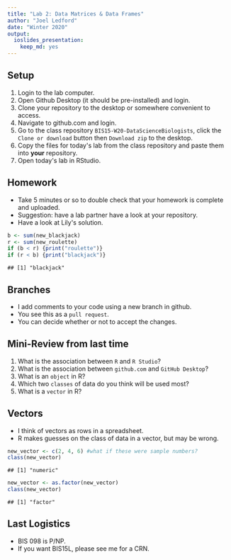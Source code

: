 ```yaml
---
title: "Lab 2: Data Matrices & Data Frames"
author: "Joel Ledford"
date: "Winter 2020"
output: 
  ioslides_presentation: 
    keep_md: yes
---
```




## Setup
1. Login to the lab computer.  
2. Open Github Desktop (it should be pre-installed) and login.  
3. Clone your repository to the desktop or somewhere convenient to access.  
4. Navigate to github.com and login.  
5. Go to the class repository `BIS15-W20-DataScienceBiologists`, click the `Clone or download` button then `Download zip` to the desktop.  
6. Copy the files for today's lab from the class repository and paste them into **your** repository.  
7. Open today's lab in RStudio.  

## Homework
- Take 5 minutes or so to double check that your homework is complete and uploaded.
- Suggestion: have a lab partner have a look at your repository. 
- Have a look at Lily's solution.  



```r
b <- sum(new_blackjack)
r <- sum(new_roulette)
if (b < r) {print("roulette")} 
if (r < b) {print("blackjack")}
```

```
## [1] "blackjack"
```

## Branches
- I add comments to your code using a new branch in github.  
- You see this as a `pull request`.  
- You can decide whether or not to accept the changes.  

## Mini-Review from last time
1. What is the association between `R` and `R Studio`?  
2. What is the association between `github.com` and `GitHub Desktop`?  
3. What is an `object` in R? 
4. Which two `classes` of data do you think will be used most?
5. What is a `vector` in R?  

## Vectors
- I think of vectors as rows in a spreadsheet.  
- R makes guesses on the class of data in a vector, but may be wrong.  

```r
new_vector <- c(2, 4, 6) #what if these were sample numbers?
class(new_vector)
```

```
## [1] "numeric"
```


```r
new_vector <- as.factor(new_vector)
class(new_vector)
```

```
## [1] "factor"
```

## Last Logistics
- BIS 098 is P/NP.  
- If you want BIS15L, please see me for a CRN.  
